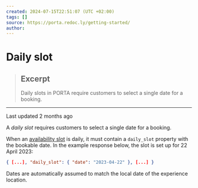 ```yaml
---
created: 2024-07-15T22:51:07 (UTC +02:00)
tags: []
source: https://porta.redoc.ly/getting-started/
author: 
---
```


# Daily slot

> ## Excerpt
> Daily slots in PORTA require customers to select a single date for a booking.

---
Last updated 2 months ago

A _daily slot_ requires customers to select a single date for a booking.

When an [availability slot][1] is daily, it must contain a `daily_slot` property with the bookable date. In the example response below, the slot is set up for 22 April 2023:

```json
{ [...], "daily_slot": { "date": "2023-04-22" }, [...] }
```

Dates are automatically assumed to match the local date of the experience location.

[1]: https://porta.redoc.ly/experiences/availability-slots/
